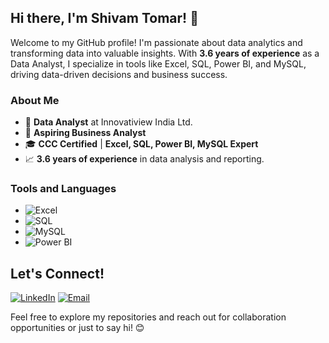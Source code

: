 ## Hi there, I'm Shivam Tomar! 👋

Welcome to my GitHub profile! I'm passionate about data analytics and transforming data into valuable insights. With **3.6 years of experience** as a Data Analyst, I specialize in tools like Excel, SQL, Power BI, and MySQL, driving data-driven decisions and business success.

### About Me
- 💼 **Data Analyst** at Innovatiview India Ltd.  
- 🎯 **Aspiring Business Analyst**  
- 🎓 **CCC Certified** | **Excel, SQL, Power BI, MySQL Expert**  
- 📈 **3.6 years of experience** in data analysis and reporting.

### Tools and Languages
- ![Excel](https://img.shields.io/badge/-Excel-217346?logo=microsoft-excel&logoColor=white)
- ![SQL](https://img.shields.io/badge/-SQL-003B57?logo=database&logoColor=white)
- ![MySQL](https://img.shields.io/badge/-MySQL-4479A1?logo=mysql&logoColor=white)
- ![Power BI](https://img.shields.io/badge/-PowerBI-F2C811?logo=power-bi&logoColor=black)

## Let's Connect!

[![LinkedIn](https://img.shields.io/badge/-LinkedIn-blue?style=flat-square&logo=Linkedin&logoColor=white&link=https://www.linkedin.com/in/shivam-singh-tomar)](https://www.linkedin.com/in/shivam-singh-tomar)
[![Email](https://img.shields.io/badge/Email-D14836?style=flat-square&logo=Gmail&logoColor=white&link=mailto:tomarsrp5@gmail.com)](mailto:tomarsrp5@gmail.com)

Feel free to explore my repositories and reach out for collaboration opportunities or just to say hi! 😊








